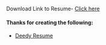 Download Link to Resume- [Click here](https://raw.githubusercontent.com/Diksha-Rathi/Resume-LaTeX/master/Archive/2016/Resume.pdf)

#### Thanks for creating the following:

* [Deedy Resume](https://github.com/deedy/Deedy-Resume) 
